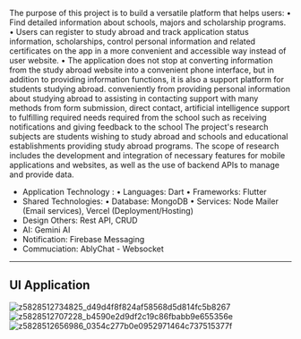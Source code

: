 The purpose of this project is to build a versatile platform that helps users:
• Find detailed information about schools, majors and scholarship programs.
• Users can register to study abroad and track application status information, scholarships, control personal information and related certificates on the app in a more convenient and accessible way instead of user website.
• The application does not stop at converting information from the study abroad website into a convenient phone interface, but in addition to providing information functions, it is also a support platform for students studying abroad. conveniently from providing personal information about studying abroad to assisting in contacting support with many methods from form submission, direct contact, artificial intelligence support to fulfilling required needs required from the school such as receiving notifications and giving feedback to the school
The project's research subjects are students wishing to study abroad and schools and educational establishments providing study abroad programs. The scope of research includes the development and integration of necessary features for mobile applications and websites, as well as the use of backend APIs to manage and provide data.
- Application Technology :
• Languages: Dart
• Frameworks: Flutter
- Shared Technologies:
• Database: MongoDB
• Services: Node Mailer (Email services), Vercel (Deployment/Hosting)
- Design Others: Rest API, CRUD
- AI: Gemini AI
- Notification: Firebase Messaging
- Commuciation: AblyChat - Websocket
-----------------------------
UI Application
------------------------------
![z5828512734825_d49d4f8f824af58568d5d814fc5b8267](https://github.com/user-attachments/assets/0910874e-5c8b-4430-a97a-11e81f136d2e)
![z5828512707228_b4590e2d9df2c19c86fbabb9e655356e](https://github.com/user-attachments/assets/bc6583bb-8c89-47a2-b8a6-7c1bca9c0a72)
![z5828512656986_0354c277b0e0952971464c737515377f](https://github.com/user-attachments/assets/6bae56bc-74ff-4aca-a1ca-e43a90f9e2c7)
